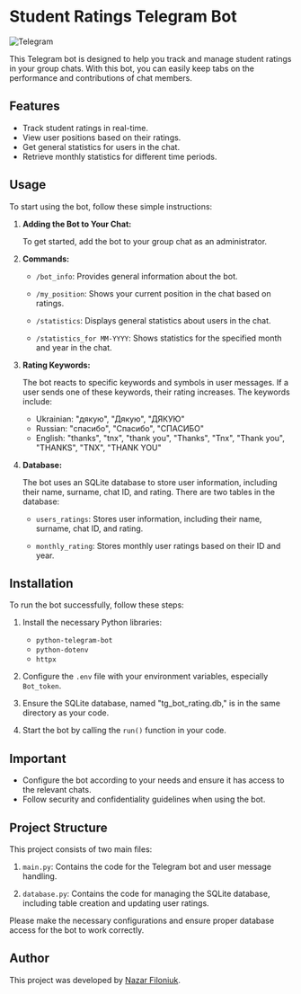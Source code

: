 # Student Ratings Telegram Bot

![Telegram](https://img.shields.io/badge/Telegram-Bot-blue)

This Telegram bot is designed to help you track and manage student ratings in your group chats. With this bot, you can easily keep tabs on the performance and contributions of chat members.

## Features

- Track student ratings in real-time.
- View user positions based on their ratings.
- Get general statistics for users in the chat.
- Retrieve monthly statistics for different time periods.

## Usage

To start using the bot, follow these simple instructions:

1. **Adding the Bot to Your Chat:**

    To get started, add the bot to your group chat as an administrator.

2. **Commands:**

    - `/bot_info`: Provides general information about the bot.
    
    - `/my_position`: Shows your current position in the chat based on ratings.
    
    - `/statistics`: Displays general statistics about users in the chat.
    
    - `/statistics_for MM-YYYY`: Shows statistics for the specified month and year in the chat.

3. **Rating Keywords:**

    The bot reacts to specific keywords and symbols in user messages. If a user sends one of these keywords, their rating increases. The keywords include:
    
    - Ukrainian: "дякую", "Дякую", "ДЯКУЮ"
    - Russian: "спасибо", "Спасибо", "СПАСИБО"
    - English: "thanks", "tnx", "thank you", "Thanks", "Tnx", "Thank you", "THANKS", "TNX", "THANK YOU"

4. **Database:**

    The bot uses an SQLite database to store user information, including their name, surname, chat ID, and rating. There are two tables in the database:

    - `users_ratings`: Stores user information, including their name, surname, chat ID, and rating.
    
    - `monthly_rating`: Stores monthly user ratings based on their ID and year.

## Installation

To run the bot successfully, follow these steps:

1. Install the necessary Python libraries:
   - `python-telegram-bot`
   - `python-dotenv`
   - `httpx`

2. Configure the `.env` file with your environment variables, especially `Bot_token`.

3. Ensure the SQLite database, named "tg_bot_rating.db," is in the same directory as your code.

4. Start the bot by calling the `run()` function in your code.

## Important

- Configure the bot according to your needs and ensure it has access to the relevant chats.
- Follow security and confidentiality guidelines when using the bot.

## Project Structure

This project consists of two main files:

1. `main.py`: Contains the code for the Telegram bot and user message handling.

2. `database.py`: Contains the code for managing the SQLite database, including table creation and updating user ratings.

Please make the necessary configurations and ensure proper database access for the bot to work correctly.

## Author

This project was developed by [Nazar Filoniuk](https://github.com/nazya08).

